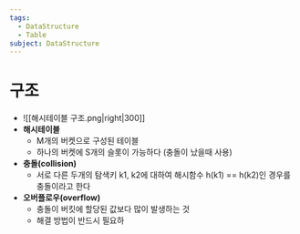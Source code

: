 ```yaml
---
tags:
  - DataStructure
  - Table
subject: DataStructure
---
```

# 구조
- ![[해시테이블 구조.png|right|300]]
- **해시테이블**
	- M개의 버켓으로 구성된 테이블
	- 하나의 버켓에 S개의 슬롯이 가능하다 (충돌이 났을때 사용)
- **충돌(collision)**
	- 서로 다른 두개의 탐색키 k1, k2에 대하여 해시함수 h(k1) == h(k2)인 경우를 충돌이라고 한다
- **오버플로우(overflow)**
	- 충돌이 버킷에 할당된 값보다 많이 발생하는 것
	- 해결 방법이 반드시 필요하